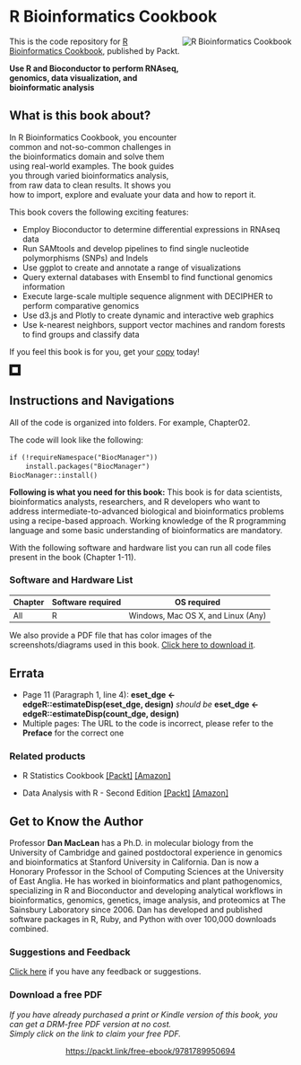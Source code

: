 


# R Bioinformatics Cookbook

<a href="https://www.packtpub.com/business-other/r-bioinformatics-cookbook"><img src="https://www.packtpub.com/media/catalog/product/cache/ecd051e9670bd57df35c8f0b122d8aea/9/7/9781789950694-original.jpeg" alt="R Bioinformatics Cookbook" height="256px" align="right"></a>

This is the code repository for [R Bioinformatics Cookbook](https://www.packtpub.com/business-other/r-bioinformatics-cookbook), published by Packt.

**Use R and Bioconductor to perform RNAseq, genomics, data visualization, and bioinformatic analysis**

## What is this book about?
In  R Bioinformatics Cookbook, you encounter common and not-so-common challenges in the bioinformatics domain and solve them using real-world examples. The book guides you through varied bioinformatics analysis, from raw data to clean results. It shows you how to import, explore and evaluate your data and how to report it.	

This book covers the following exciting features:
* Employ Bioconductor to determine differential expressions in RNAseq data
* Run SAMtools and develop pipelines to find single nucleotide polymorphisms (SNPs) and Indels
* Use ggplot to create and annotate a range of visualizations
* Query external databases with Ensembl to find functional genomics information
* Execute large-scale multiple sequence alignment with DECIPHER to perform comparative genomics
* Use d3.js and Plotly to create dynamic and interactive web graphics
* Use k-nearest neighbors, support vector machines and random forests to find groups and classify data

If you feel this book is for you, get your [copy](https://www.amazon.com/dp/1789950694/) today!

<a href="https://www.packtpub.com/?utm_source=github&utm_medium=banner&utm_campaign=GitHubBanner"><img src="https://raw.githubusercontent.com/PacktPublishing/GitHub/master/GitHub.png" 
alt="https://www.packtpub.com/" border="5" /></a>

## Instructions and Navigations
All of the code is organized into folders. For example, Chapter02.

The code will look like the following:
```
if (!requireNamespace("BiocManager"))
    install.packages("BiocManager")
BiocManager::install() 
```

**Following is what you need for this book:**
This book is for data scientists, bioinformatics analysts, researchers, and R developers who want to address intermediate-to-advanced biological and bioinformatics problems using a recipe-based approach. Working knowledge of the R programming language and some basic understanding of bioinformatics are mandatory.

 
With the following software and hardware list you can run all code files present in the book (Chapter 1-11).
### Software and Hardware List
| Chapter | Software required | OS required |
| -------- | ------------------------------------ | ----------------------------------- |
| All | R | Windows, Mac OS X, and Linux (Any) |

We also provide a PDF file that has color images of the screenshots/diagrams used in this book. [Click here to download it](http://www.packtpub.com/sites/default/files/downloads/9781789950694_ColorImages.pdf).


## Errata

* Page 11 (Paragraph 1, line 4): **eset_dge <- edgeR::estimateDisp(eset_dge, design)** _should be_ **eset_dge <- edgeR::estimateDisp(count_dge, design)**
* Multiple pages: The URL to the code is incorrect, please refer to the **Preface** for the correct one

### Related products
* R Statistics Cookbook [[Packt]](https://www.packtpub.com/in/big-data-and-business-intelligence/r-statistics-cookbook) [[Amazon]](https://www.amazon.com/Statistics-Cookbook-performing-statistical-operations/dp/1789802563)

* Data Analysis with R - Second Edition [[Packt]](https://www.packtpub.com/in/big-data-and-business-intelligence/data-analysis-r-second-edition) [[Amazon]](https://www.amazon.com/Data-Analysis-comprehensive-manipulating-visualizing/dp/1788393724/)

## Get to Know the Author
Professor **Dan MacLean** has a Ph.D. in molecular biology from the University of Cambridge and gained postdoctoral experience in genomics and bioinformatics at Stanford University in California. Dan is now a Honorary Professor in the School of Computing Sciences at the University of East Anglia. He has worked in bioinformatics and plant pathogenomics, specializing in R and Bioconductor and developing analytical workflows in bioinformatics, genomics, genetics, image analysis, and proteomics at The Sainsbury Laboratory since 2006. Dan has developed and published software packages in R, Ruby, and Python with over 100,000 downloads combined.



### Suggestions and Feedback
[Click here](https://docs.google.com/forms/d/e/1FAIpQLSdy7dATC6QmEL81FIUuymZ0Wy9vH1jHkvpY57OiMeKGqib_Ow/viewform) if you have any feedback or suggestions.


### Download a free PDF

 <i>If you have already purchased a print or Kindle version of this book, you can get a DRM-free PDF version at no cost.<br>Simply click on the link to claim your free PDF.</i>
<p align="center"> <a href="https://packt.link/free-ebook/9781789950694">https://packt.link/free-ebook/9781789950694 </a> </p>